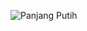 

![Panjang Putih](https://github.com/iniviehospitality/iniviehospitality/assets/102567776/f843d800-2b05-46af-9834-032209099f41)

<!--

**iniviehospitality/iniviehospitality** is a ✨ _special_ ✨ repository because its `README.md` (this file) appears on your GitHub profile.

Here are some ideas to get you started:

- 🔭 I’m currently working on ...
- 🌱 I’m currently learning ...
- 👯 I’m looking to collaborate on ...
- 🤔 I’m looking for help with ...
- 💬 Ask me about ...
- 📫 How to reach me: ...
- 😄 Pronouns: ...

- ⚡ Fun fact: ...
-->

